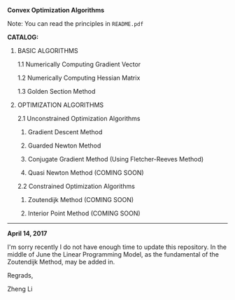 **Convex Optimization Algorithms**

Note: You can read the principles in `README.pdf`

**CATALOG:**

1. BASIC ALGORITHMS

    1.1 Numerically Computing Gradient Vector
    
    1.2 Numerically Computing Hessian Matrix
    
    1.3 Golden Section Method
    
    
2. OPTIMIZATION ALGORITHMS

    2.1 Unconstrained Optimization Algorithms

    1. Gradient Descent Method
    
    2. Guarded Newton Method
    
    3. Conjugate Gradient Method (Using Fletcher-Reeves Method)
    
    4. Quasi Newton Method (COMING SOON)
    
    2.2 Constrained Optimization Algorithms
    
    1. Zoutendijk Method (COMING SOON)
    
    2. Interior Point Method (COMING SOON)

----------------------------
**April 14, 2017**

I'm sorry recently I do not have enough time to update this repository. In the middle of June the Linear Programming Model, 
as the fundamental of the Zoutendijk Method, may be added in.

Regrads,

Zheng Li
